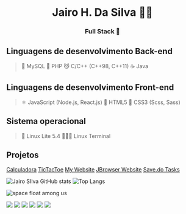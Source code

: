 <h1 align="center">Jairo H. Da Silva 👨‍💻</h1> 
<h3 align="center">Full Stack 📌</h3>

## Linguagens de desenvolvimento Back-end
> 🐬 MySQL
> 🐘 PHP
> 😼 C/C++ (C++98, C++11)
> ☕ Java

## Linguagens de desenvolvimento Front-end
> ⚛️ JavaScript (Node.js, React.js)
> 📄 HTML5
> 📰 CSS3 (Scss, Sass)

## Sistema operacional
> 🐧 Linux Lite 5.4
> 🕵🏽‍♂️ Linux Terminal

## Projetos
[Calculadora](https://jairosilva2005.github.io/javascript-calculator/)
[TicTacToe](https://jairosilva2005.github.io/tictactoe/)
[My Website](https://my-website-nu-ten.vercel.app/)
[JBrowser Website](http://jbrowser-website.vercel.app/)
[Save.do Tasks](https://cdpn.io/jairosilva2005/debug/QWvydEd/bZrQWKQDOaWk)

![Jairo SIlva GitHub stats](https://github-readme-stats.vercel.app/api?username=jairosilva2005&show_icons=true&theme=dracula)
![Top Langs](https://github-readme-stats.vercel.app/api/top-langs/?username=jairosilva2005&layout=compact&theme=dracula&hide=html)

![space float among us](https://emojis.slackmojis.com/emojis/images/1613270271/12726/space_float.gif?1613270271 "space float among us")

![](https://img.shields.io/static/v1?label=%20&message=JavaScript&color=222&style=for-the-badge&logo=javascript) ![](https://img.shields.io/static/v1?label=%20&message=React&color=222&style=for-the-badge&logo=react) ![](https://img.shields.io/static/v1?label=%20&message=PHP&color=222&style=for-the-badge&logo=php) ![](https://img.shields.io/static/v1?label=%20&message=C&color=222&style=for-the-badge&logo=c) ![](https://img.shields.io/static/v1?label=%20&message=CPP&color=222&style=for-the-badge&logo=cplusplus)    ![](https://img.shields.io/static/v1?label=%20&message=MySQL&color=222&style=for-the-badge&logo=mysql) 
